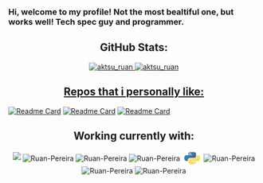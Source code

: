 ### Hi, welcome to my profile! Not the most bealtiful one, but works well! Tech spec guy and programmer.


<h2 align="center">GitHub Stats:</h2>

<div align="center">
  <a href="https://github.com/ruanpereira">
    <img src="https://github-readme-stats.vercel.app/api?username=ruanpereira&show_icons=true&line_height=20&title_color=7A7ADB&icon_color=2234AE&text_color=D3D3D3&bg_color=0,000000,130F40&count_private=true" alt="aktsu_ruan" />
    <img src="https://github-readme-stats.vercel.app/api/top-langs?username=ruanpereira&layout=compact&include_all_commits=true&count_private=true&show_icons=true&line_height=20&title_color=7A7ADB&icon_color=2234AE&text_color=D3D3D3&bg_color=0,000000,130F40" alt="aktsu_ruan" />
</div>

<h2 align="center">Repos that i personally like:</h2>

[![Readme Card](https://github-readme-stats.vercel.app/api/pin/?username=ruanpereira&repo=I3-Manjaro&theme=aura_dark)](https://github.com/ruanpereira/I3-Manjaro)
[![Readme Card](https://github-readme-stats.vercel.app/api/pin/?username=ruanpereira&repo=I3-Manjaro&theme=aura_dark)](https://github.com/ruanpereira/I3-Manjaro)
[![Readme Card](https://github-readme-stats.vercel.app/api/pin/?username=ruanpereira&repo=I3-Manjaro&theme=aura_dark)](https://github.com/ruanpereira/I3-Manjaro)
  
<h2 align="center">Working currently with:</h2>

  <div align=center>
    <img src="https://skillicons.dev/icons?i=linux,git,github,gitlab,latex,py,cpp,tf,pd&perline=10">
    <img align="center" alt="Ruan-Pereira" height="30" width="40" src="https://cdn.jsdelivr.net/gh/devicons/devicon/icons/linux/linux-original.svg">
    <img align="center" alt="Ruan-Pereira" height="30" width="40" src="https://cdn.jsdelivr.net/gh/devicons/devicon/icons/windows8/windows8-original.svg">
    <img align="center" alt="Ruan-Pereira" height="30" width="40" src="https://cdn.jsdelivr.net/gh/devicons/devicon/icons/git/git-original-wordmark.svg">
    <img align="center" alt="Ruan-Pereira" height="30" width="40" src="https://raw.githubusercontent.com/devicons/devicon/master/icons/python/python-original.svg">
    <img align="center" alt="Ruan-Pereira" height="30" width="40" src="https://cdn.jsdelivr.net/gh/devicons/devicon/icons/cplusplus/cplusplus-original.svg">
    <img align="center" alt="Ruan-Pereira" height="30" width="40" src="https://cdn.jsdelivr.net/gh/devicons/devicon/icons/kaggle/kaggle-original-wordmark.svg">
    <img align="center" alt="Ruan-Pereira" height="30" width="40" src="https://cdn.jsdelivr.net/gh/devicons/devicon/icons/latex/latex-original.svg">

</div>
  
